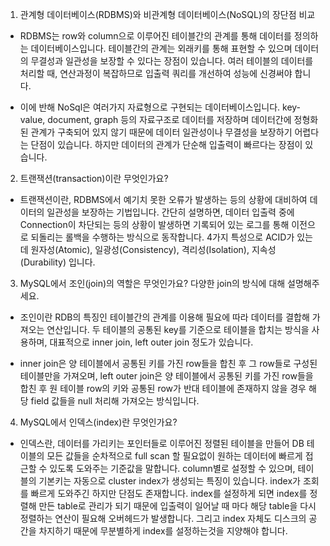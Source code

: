 1. 관계형 데이터베이스(RDBMS)와 비관계형 데이터베이스(NoSQL)의 장단점 비교

- RDBMS는 row와 column으로 이루어진 테이블간의 관계를 통해 데이터를 정의하는 데이터베이스입니다. 테이블간의 관계는 외래키를 통해 표현할 수 있으며 데이터의 무결성과 일관성을 보장할 수 있다는 장점이 있습니다. 여러 테이블의 데이터를 처리할 때, 연산과정이 복잡하므로 입출력 쿼리를 개선하여 성능에 신경써야 합니다.

- 이에 반해 NoSql은 여러가지 자료형으로 구현되는 데이터베이스입니다. key-value, document, graph 등의 자료구조로 데이터를 저장하며 데이터간에 정형화된 관계가 구축되어 있지 않기 때문에 데이터 일관성이나 무결성을 보장하기 어렵다는 단점이 있습니다. 하지만 데이터의 관계가 단순해 입출력이 빠르다는 장점이 있습니다.

2. 트랜잭션(transaction)이란 무엇인가요?

- 트랜잭션이란, RDBMS에서 예기치 못한 오류가 발생하는 등의 상황에 대비하여 데이터의 일관성을 보장하는 기법입니다. 간단히 설명하면, 데이터 입출력 중에 Connection이 차단되는 등의 상황이 발생하면 기록되어 있는 로그를 통해 이전으로 되돌리는 롤백을 수행하는 방식으로 동작합니다. 4가지 특성으로 ACID가 있는데 원자성(Atomic), 일광성(Consistency), 격리성(Isolation), 지속성(Durability) 입니다.

3. MySQL에서 조인(join)의 역할은 무엇인가요? 다양한 join의 방식에 대해 설명해주세요.

- 조인이란 RDB의 특징인 테이블간의 관계를 이용해 필요에 따라 데이터를 결합해 가져오는 연산입니다. 두 테이블의 공통된 key를 기준으로 테이블을 합치는 방식을 사용하며, 대표적으로 inner join, left outer join 정도가 있습니다.

- inner join은 양 테이블에서 공통된 키를 가진 row들을 합친 후 그 row들로 구성된 테이블만을 가져오며, left outer join은 양 테이블에서 공통된 키를 가진 row들을 합친 후 원 테이블 row의 키와 공통된 row가 반대 테이블에 존재하지 않을 경우 해당 field 값들을 null 처리해 가져오는 방식입니다.

4. MySQL에서 인덱스(index)란 무엇인가요?

- 인덱스란, 데이터를 가리키는 포인터들로 이루어진 정렬된 테이블을 만들어 DB 테이블의 모든 값들을 순차적으로 full scan 할 필요없이 원하는 데이터에 빠르게 접근할 수 있도록 도와주는 기준값을 말합니다. column별로 설정할 수 있으며, 테이블의 기본키는 자동으로 cluster index가 생성되는 특징이 있습니다. index가 조회를 빠르게 도와주긴 하지만 단점도 존재합니다. index를 설정하게 되면 index를 정렬해 만든 table로 관리가 되기 때문에 입출력이 일어날 때 마다 해당 table을 다시 정렬하는 연산이 필요해 오버헤드가 발생합니다. 그리고 index 자체도 디스크의 공간을 차지하기 때문에 무분별하게 index를 설정하는것을 지양해야 합니다.

